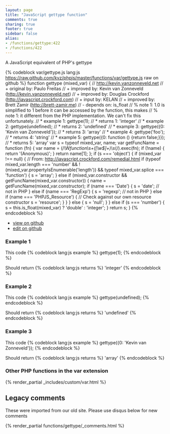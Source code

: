 ```yaml
---
layout: page
title: "JavaScript gettype function"
comments: true
sharing: true
footer: true
sidebar: false
alias:
- /functions/gettype:422
- /functions/422
---
```

<!-- Generated by Rakefile:build -->
A JavaScript equivalent of PHP's gettype

{% codeblock var/gettype.js lang:js https://raw.github.com/kvz/phpjs/master/functions/var/gettype.js raw on github %}
function gettype (mixed_var) {
  // http://kevin.vanzonneveld.net
  // +   original by: Paulo Freitas
  // +   improved by: Kevin van Zonneveld (http://kevin.vanzonneveld.net)
  // +   improved by: Douglas Crockford (http://javascript.crockford.com)
  // +   input by: KELAN
  // +   improved by: Brett Zamir (http://brett-zamir.me)
  // -    depends on: is_float
  // %        note 1: 1.0 is simplified to 1 before it can be accessed by the function, this makes
  // %        note 1: it different from the PHP implementation. We can't fix this unfortunately.
  // *     example 1: gettype(1);
  // *     returns 1: 'integer'
  // *     example 2: gettype(undefined);
  // *     returns 2: 'undefined'
  // *     example 3: gettype({0: 'Kevin van Zonneveld'});
  // *     returns 3: 'array'
  // *     example 4: gettype('foo');
  // *     returns 4: 'string'
  // *     example 5: gettype({0: function () {return false;}});
  // *     returns 5: 'array'
  var s = typeof mixed_var,
    name;
  var getFuncName = function (fn) {
    var name = (/\W*function\s+([\w\$]+)\s*\(/).exec(fn);
    if (!name) {
      return '(Anonymous)';
    }
    return name[1];
  };
  if (s === 'object') {
    if (mixed_var !== null) { // From: http://javascript.crockford.com/remedial.html
      if (typeof mixed_var.length === 'number' && !(mixed_var.propertyIsEnumerable('length')) && typeof mixed_var.splice === 'function') {
        s = 'array';
      } else if (mixed_var.constructor && getFuncName(mixed_var.constructor)) {
        name = getFuncName(mixed_var.constructor);
        if (name === 'Date') {
          s = 'date'; // not in PHP
        } else if (name === 'RegExp') {
          s = 'regexp'; // not in PHP
        } else if (name === 'PHPJS_Resource') { // Check against our own resource constructor
          s = 'resource';
        }
      }
    } else {
      s = 'null';
    }
  } else if (s === 'number') {
    s = this.is_float(mixed_var) ? 'double' : 'integer';
  }
  return s;
}
{% endcodeblock %}

 - [view on github](https://github.com/kvz/phpjs/blob/master/functions/var/gettype.js)
 - [edit on github](https://github.com/kvz/phpjs/edit/master/functions/var/gettype.js)

### Example 1
This code
{% codeblock lang:js example %}
gettype(1);
{% endcodeblock %}

Should return
{% codeblock lang:js returns %}
'integer'
{% endcodeblock %}

### Example 2
This code
{% codeblock lang:js example %}
gettype(undefined);
{% endcodeblock %}

Should return
{% codeblock lang:js returns %}
'undefined'
{% endcodeblock %}

### Example 3
This code
{% codeblock lang:js example %}
gettype({0: 'Kevin van Zonneveld'});
{% endcodeblock %}

Should return
{% codeblock lang:js returns %}
'array'
{% endcodeblock %}


### Other PHP functions in the var extension
{% render_partial _includes/custom/var.html %}
## Legacy comments
These were imported from our old site. Please use disqus below for new comments
<div style="overflow-y: scroll; max-height: 500px;">
{% render_partial functions/gettype/_comments.html %}
</div>
